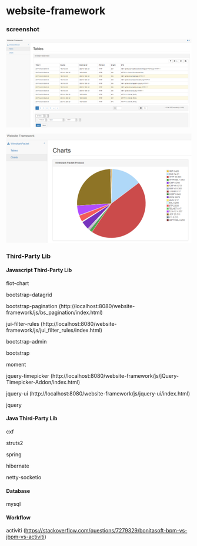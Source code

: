 # website-framework

### screenshot

![tables](./screenshot/wireshark-packet-http-table.png)

![charts](./screenshot/wireshark-packet-protocol-chart.png)

### Third-Party Lib

#### Javascript Third-Party Lib

flot-chart

bootstrap-datagrid

bootstrap-pagination (http://localhost:8080/website-framework/js/bs_pagination/index.html)

jui-filter-rules (http://localhost:8080/website-framework/js/jui_filter_rules/index.html)

bootstrap-admin

bootstrap

moment

jquery-timepicker (http://localhost:8080/website-framework/js/jQuery-Timepicker-Addon/index.html)

jquery-ui (http://localhost:8080/website-framework/js/jquery-ui/index.html)

jquery

#### Java Third-Party Lib

cxf

struts2

spring

hibernate

netty-socketio

#### Database

mysql

#### Workflow

activiti (https://stackoverflow.com/questions/7279329/bonitasoft-bpm-vs-jbpm-vs-activiti)